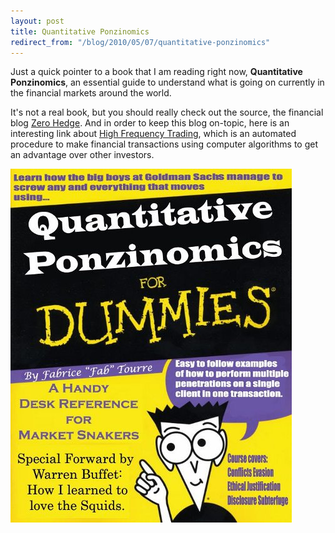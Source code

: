 ```yaml
---
layout: post
title: Quantitative Ponzinomics
redirect_from: "/blog/2010/05/07/quantitative-ponzinomics"
---
```


Just a quick pointer to a book that I am reading right now,
<strong>Quantitative Ponzinomics</strong>, an essential guide to
understand what is going on currently in the financial markets around the world.

It's not a real book, but you should really check out the source,
the financial blog <a href="http://www.zerohedge.com">Zero Hedge</a>.
And in order to keep this blog on-topic, here is an interesting link
about <a href="http://www.wikinvest.com/wiki/High-Frequency_Trading_(HFT)">
  High Frequency Trading</a>, which is an automated procedure to
make financial transactions using computer algorithms to get an
advantage over other investors.

![Quantitative Ponzinomics](/images/quantitative-ponzinomics.jpg)
